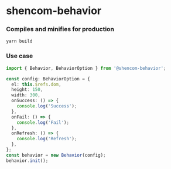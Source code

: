 # shencom-behavior

### Compiles and minifies for production

```
yarn build
```

### Use case

```ts
import { Behavior, BehaviorOption } from '@shencom-behavior';

const config: BehaviorOption = {
  el: this.$refs.dom,
  height: 150,
  width: 300,
  onSuccess: () => {
    console.log('Success');
  },
  onFail: () => {
    console.log('Fail');
  },
  onRefresh: () => {
    console.log('Refresh');
  },
};
const behavior = new Behavior(config);
behavior.init();
```
